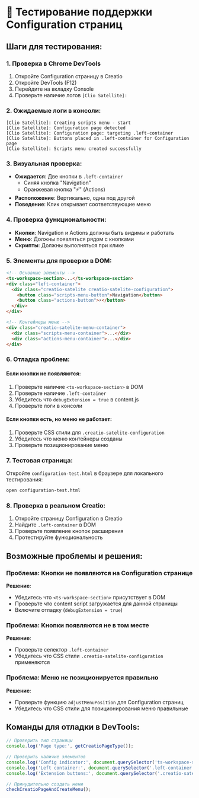 # 🧪 Тестирование поддержки Configuration страниц

## Шаги для тестирования:

### 1. Проверка в Chrome DevTools

1. Откройте Configuration страницу в Creatio
2. Откройте DevTools (F12)
3. Перейдите на вкладку Console
4. Проверьте наличие логов `[Clio Satellite]:`

### 2. Ожидаемые логи в консоли:

```
[Clio Satellite]: Creating scripts menu - start
[Clio Satellite]: Configuration page detected
[Clio Satellite]: Configuration page: targeting .left-container
[Clio Satellite]: Buttons placed in .left-container for Configuration page
[Clio Satellite]: Scripts menu created successfully
```

### 3. Визуальная проверка:

- **Ожидается**: Две кнопки в `.left-container`
  - Синяя кнопка "Navigation" 
  - Оранжевая кнопка "⚡" (Actions)
- **Расположение**: Вертикально, одна под другой
- **Поведение**: Клик открывает соответствующие меню

### 4. Проверка функциональности:

- **Кнопки**: Navigation и Actions должны быть видимы и работать
- **Меню**: Должны появляться рядом с кнопками
- **Скрипты**: Должны выполняться при клике

### 5. Элементы для проверки в DOM:

```html
<!-- Основные элементы -->
<ts-workspace-section>...</ts-workspace-section>
<div class="left-container">
  <div class="creatio-satelite creatio-satelite-configuration">
    <button class="scripts-menu-button">Navigation</button>
    <button class="actions-button">⚡</button>
  </div>
</div>

<!-- Контейнеры меню -->
<div class="creatio-satelite-menu-container">
  <div class="scripts-menu-container">...</div>
  <div class="actions-menu-container">...</div>
</div>
```

### 6. Отладка проблем:

#### Если кнопки не появляются:

1. Проверьте наличие `<ts-workspace-section>` в DOM
2. Проверьте наличие `.left-container` 
3. Убедитесь что `debugExtension = true` в content.js
4. Проверьте логи в консоли

#### Если кнопки есть, но меню не работает:

1. Проверьте CSS стили для `.creatio-satelite-configuration`
2. Убедитесь что меню контейнеры созданы
3. Проверьте позиционирование меню

### 7. Тестовая страница:

Откройте `configuration-test.html` в браузере для локального тестирования:

```bash
open configuration-test.html
```

### 8. Проверка в реальном Creatio:

1. Откройте страницу Configuration в Creatio
2. Найдите `.left-container` в DOM
3. Проверьте появление кнопок расширения
4. Протестируйте функциональность

## Возможные проблемы и решения:

### Проблема: Кнопки не появляются на Configuration странице

**Решение**: 
- Убедитесь что `<ts-workspace-section>` присутствует в DOM
- Проверьте что content script загружается для данной страницы
- Включите отладку (`debugExtension = true`)

### Проблема: Кнопки появляются не в том месте

**Решение**:
- Проверьте селектор `.left-container`
- Убедитесь что CSS стили `.creatio-satelite-configuration` применяются

### Проблема: Меню не позиционируется правильно

**Решение**:
- Проверьте функцию `adjustMenuPosition` для Configuration страниц
- Убедитесь что CSS стили для позиционирования меню правильные

## Команды для отладки в DevTools:

```javascript
// Проверить тип страницы
console.log('Page type:', getCreatioPageType());

// Проверить наличие элементов
console.log('Config indicator:', document.querySelector('ts-workspace-section'));
console.log('Left container:', document.querySelector('.left-container'));
console.log('Extension buttons:', document.querySelector('.creatio-satelite'));

// Принудительно создать меню
checkCreatioPageAndCreateMenu();
```
